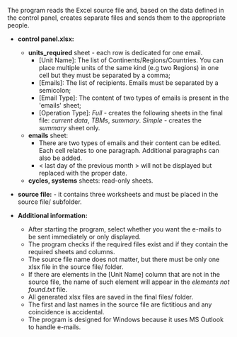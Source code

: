 The program reads the Excel source file and, based on the data defined in the control panel, creates separate files and sends them to the appropriate people.
- **control panel.xlsx:**
   - **units_required** sheet - each row is dedicated for one email. 
      -   [Unit Name]: The list of Continents/Regions/Countries. You can place multiple units of the same kind (e.g two Regions) in one cell but they must be separated by a comma; 
      -   [Emails]: The list of recipients. Emails must be separated by a semicolon; 
      -   [Email Type]: The content of two types of emails is present in the 'emails' sheet; 
      -   [Operation Type]: _Full_ - creates the following sheets in the final file: _current data_, _TBMs_, _summary_. _Simple_ - creates the _summary_ sheet only.
   - **emails** sheet:
      -  There are two types of emails and their content can be edited. Each cell relates to one paragraph. Additional paragraphs can also be added.
      -  < last day of the previous month >  will not be displayed but replaced with the proper date.
   - **cycles, systems** sheets: read-only sheets.

- **source file:** - it contains three worksheets and must be placed in the source file/ subfolder.
 
- **Additional information:**
  - After starting the program, select whether you want the e-mails to be sent immediately or only displayed.
  - The program checks if the required files exist and if they contain the required sheets and columns.
  - The source file name does not matter, but there must be only one xlsx file in the source file/ folder.
  - If there are elements in the [Unit Name] column that are not in the source file, the name of such element will appear in the _elements not found.txt_ file.
  - All generated xlsx files are saved in the final files/ folder.
  - The first and last names in the source file are fictitious and any coincidence is accidental.
  - The program is designed for Windows because it uses MS Outlook to handle e-mails.
